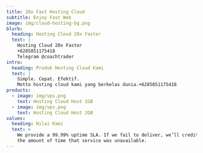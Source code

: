 ```yaml
---
title: 20x Fast Hosting Cloud
subtitle: Enjoy Fast Web
image: img/cloud-hosting-bg.png
blurb:
  heading: Hosting Cloud 20x Faster
  text: |-
    Hosting Cloud 20x Faster
    +6285851175418
    Telegram @coachtrader
intro:
  heading: Produk Hosting Cloud Kami
  text: |
    Simple. Cepat. Efektif. 
    Motto hosting cloud kami yang berkelas dunia.+6285851175418
products:
  - image: img/vps.png
    text: Hosting Cloud Host 1GB
  - image: img/vps.png
    text: Hosting Cloud Host 2GB
values:
  heading: Nilai Kami
  text: >
    We provide a 99.99% uptime SLA. If we fail to deliver, we’ll credit you for
    the amount of time that service was unavailable.
---
```


